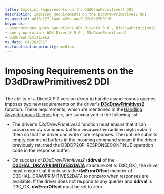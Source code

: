```yaml
---
title: Imposing Requirements on the D3dDrawPrimitives2 DDI
description: Imposing Requirements on the D3dDrawPrimitives2 DDI
ms.assetid: a016c127-14ad-42ba-aae5-97c6c97b01f6
keywords:
- asynchronous query operations WDK DirectX 9.0 , D3dDrawPrimitives2
- query operations WDK DirectX 9.0 , D3dDrawPrimitives2
- D3dDrawPrimitives2
ms.date: 04/20/2017
ms.localizationpriority: medium
---
```


# Imposing Requirements on the D3dDrawPrimitives2 DDI


## <span id="ddk_imposing_requirements_on_the_d3ddrawprimitives2_ddi_gg"></span><span id="DDK_IMPOSING_REQUIREMENTS_ON_THE_D3DDRAWPRIMITIVES2_DDI_GG"></span>


The ability of a DirectX 9.0 version driver to handle asynchronous queries imposes two new requirements on the driver's [**D3dDrawPrimitives2**](https://docs.microsoft.com/windows-hardware/drivers/ddi/d3dhal/nc-d3dhal-lpd3dhal_drawprimitives2cb) function. These requirements, which are mentioned in the [Handling Asynchronous Queries](handling-asynchronous-queries.md) topic, are summarized in the following list:

-   The driver's *D3dDrawPrimitives2* function must ensure that it can process empty command buffers because the runtime might submit them so that the driver can write more responses. The runtime submits empty command buffers in the incoming command stream if the driver previously returned the D3DDP2OP\_RESPONSECONTINUE operation code in the response buffer.

-   On success of *D3dDrawPrimitives2* (**ddrval** of the [**D3DHAL\_DRAWPRIMITIVES2DATA**](https://docs.microsoft.com/windows-hardware/drivers/ddi/d3dhal/ns-d3dhal-_d3dhal_drawprimitives2data) structure set to D3D\_OK), the driver must ensure that it only sets the **dwErrorOffset** member of D3DHAL\_DRAWPRIMITIVES2DATA to nonzero when responses are available. If the driver does not respond to any queries and **ddrval** is D3D\_OK, **dwErrorOffset** must be set to zero.

 

 





